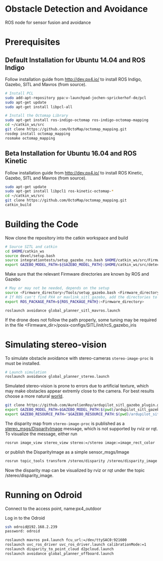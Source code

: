 # Obstacle Detection and Avoidance
ROS node for sensor fusion and avoidance

# Prerequisites

## Default Installation for Ubuntu 14.04 and ROS Indigo

Follow installation guide from http://dev.px4.io/ to install ROS Indigo, Gazebo, SITL and Mavros (from source).

```bash
# Install PCL
sudo add-apt-repository ppa:v-launchpad-jochen-sprickerhof-de/pcl
sudo apt-get update
sudo apt-get install libpcl-all
```

```bash
# Install the Octomap Library
sudo apt-get install ros-indigo-octomap ros-indigo-octomap-mapping
cd ~/catkin_ws/src
git clone https://github.com/OctoMap/octomap_mapping.git
rosdep install octomap_mapping
rosmake octomap_mapping
```

## Beta Installation for Ubuntu 16.04 and ROS Kinetic

Follow installation guide from http://dev.px4.io/ to install ROS Kinetic, Gazebo, SITL and Mavros (from source).

```bash
sudo apt-get update
sudo apt-get install libpcl1 ros-kinetic-octomap-*
cd ~/catkin_ws/src
git clone https://github.com/OctoMap/octomap_mapping.git
catkin_build
```

# Building the Code

Now clone the repository into the catkin workspace and build
```bash
# Source SITL and catkin
cd $HOME/catkin_ws
source devel/setup.bash
source integrationtests/setup_gazebo_ros.bash $HOME/catkin_ws/src/Firmware
export GAZEBO_MODEL_PATH=${GAZEBO_MODEL_PATH}:$HOME/catkin_ws/src/detection/models
```

Make sure that the relevant Firmware directories are known by ROS and Gazebo
```bash
# May or may not be needed, depends on the setup
source <Firmware_directory>/Tools/setup_gazebo.bash <Firmware_directory> <Firmware_directory>/build_posix_sitl_default
# If ROS can't find PX4 or mavlink_sitl_gazebo, add the directories to ROS_PACKAGE_PATH, e.g.
export ROS_PACKAGE_PATH=${ROS_PACKAGE_PATH}:<Firmware_directory>
``` 

```bash
roslaunch avoidance global_planner_sitl_mavros.launch
```

If the drone does not follow the path properly, some tuning may be required in the file 
<Firmware_dir>/posix-configs/SITL/init/rcS_gazebo_iris


# Simulating stereo-vision
To simulate obstacle avoidance with stereo-cameras `stereo-image-proc` is must be installed.
```bash
# Launch simulation
roslaunch avoidance global_planner_stereo.launch
```
Simulated stereo-vision is prone to errors due to artificial texture, which may make obstacles appear extremly close to the camera. For best results choose a more natural [world](https://github.com/AurelienRoy/ardupilot_sitl_gazebo_plugin/tree/master/ardupilot_sitl_gazebo_plugin/worlds/outdoor_village).
```bash
git clone https://github.com/AurelienRoy/ardupilot_sitl_gazebo_plugin.git
export GAZEBO_MODEL_PATH=$GAZEBO_MODEL_PATH:$(pwd)/ardupilot_sitl_gazebo_plugin/ardupilot_sitl_gazebo_plugin/meshes/meshes_outdoor
export GAZEBO_RESOURCE_PATH="$GAZEBO_RESOURCE_PATH:$(pwd)/ardupilot_sitl_gazebo_plugin/ardupilot_sitl_gazebo_plugin" 
```
 
The disparity map from `stereo-image-proc` is published as a
[stereo_msgs/DisparityImage](http://docs.ros.org/api/stereo_msgs/html/msg/DisparityImage.html) message, which is not supported by rviz or rqt. To visualize the message, either run
```bash
rosrun image_view stereo_view stereo:=/stereo image:=image_rect_color
```
or publish the DisparityImage as a simple sensor_msgs/Image 
```bash
rosrun topic_tools transform /stereo/disparity /stereo/disparity_image sensor_msgs/Image 'm.image'
```
Now the disparity map can be visualized by rviz or rqt under the topic /stereo/disparity_image.




# Running on Odroid
Connect to the access point, name:px4_outdoor

Log in to the Odroid
```bash
ssh odroid@192.168.2.239
password: odroid
```

```bash
roslaunch mavros px4.launch fcu_url:=/dev/ttySAC0:921600
roslaunch uvc_ros_driver uvc_ros_driver.launch calibrationMode:=1
roslaunch disparity_to_point_cloud d2pcloud.launch
roslaunch avoidance global_planner_offboard.launch
```